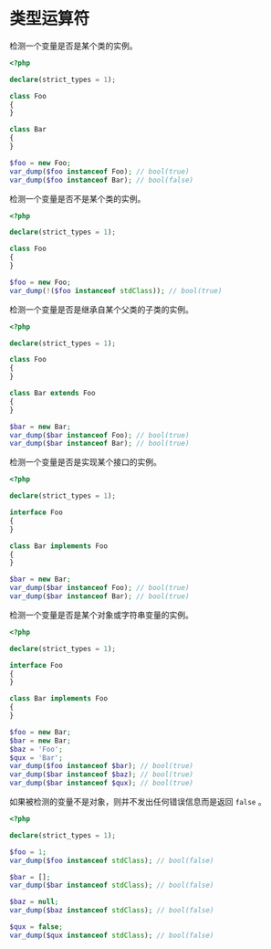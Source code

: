# 类型运算符

检测一个变量是否是某个类的实例。

```php
<?php

declare(strict_types = 1);

class Foo
{
}

class Bar
{
}

$foo = new Foo;
var_dump($foo instanceof Foo); // bool(true)
var_dump($foo instanceof Bar); // bool(false)

```

检测一个变量是否不是某个类的实例。

```php
<?php

declare(strict_types = 1);

class Foo
{
}

$foo = new Foo;
var_dump(!($foo instanceof stdClass)); // bool(true)

```

检测一个变量是否是继承自某个父类的子类的实例。

```php
<?php

declare(strict_types = 1);

class Foo
{
}

class Bar extends Foo
{
}

$bar = new Bar;
var_dump($bar instanceof Foo); // bool(true)
var_dump($bar instanceof Bar); // bool(true)

```

检测一个变量是否是实现某个接口的实例。

```php
<?php

declare(strict_types = 1);

interface Foo
{
}

class Bar implements Foo
{
}

$bar = new Bar;
var_dump($bar instanceof Foo); // bool(true)
var_dump($bar instanceof Bar); // bool(true)

```

检测一个变量是否是某个对象或字符串变量的实例。

```php
<?php

declare(strict_types = 1);

interface Foo
{
}

class Bar implements Foo
{
}

$foo = new Bar;
$bar = new Bar;
$baz = 'Foo';
$qux = 'Bar';
var_dump($foo instanceof $bar); // bool(true)
var_dump($bar instanceof $baz); // bool(true)
var_dump($bar instanceof $qux); // bool(true)

```

如果被检测的变量不是对象，则并不发出任何错误信息而是返回 `false` 。

```php
<?php

declare(strict_types = 1);

$foo = 1;
var_dump($foo instanceof stdClass); // bool(false)

$bar = [];
var_dump($bar instanceof stdClass); // bool(false)

$baz = null;
var_dump($baz instanceof stdClass); // bool(false)

$qux = false;
var_dump($qux instanceof stdClass); // bool(false)

```